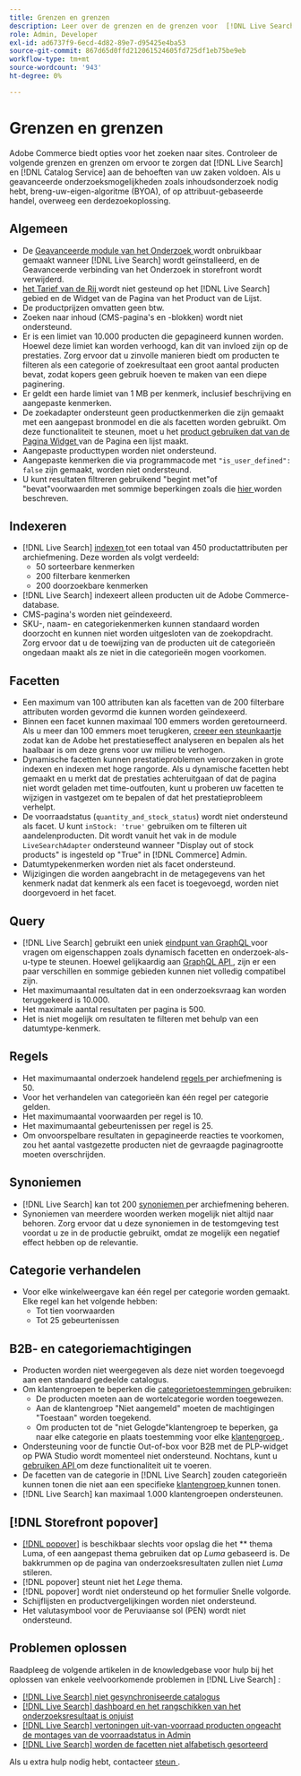 ```yaml
---
title: Grenzen en grenzen
description: Leer over de grenzen en de grenzen voor  [!DNL Live Search]  om ervoor te zorgen het aan de behoeften van uw zaken voldoet.
role: Admin, Developer
exl-id: ad6737f9-6ecd-4d82-89e7-d95425e4ba53
source-git-commit: 867d65d0ffd212061524605fd725df1eb75be9eb
workflow-type: tm+mt
source-wordcount: '943'
ht-degree: 0%

---
```


# Grenzen en grenzen

Adobe Commerce biedt opties voor het zoeken naar sites. Controleer de volgende grenzen en grenzen om ervoor te zorgen dat [!DNL Live Search] en [!DNL Catalog Service] aan de behoeften van uw zaken voldoen. Als u geavanceerde onderzoeksmogelijkheden zoals inhoudsonderzoek nodig hebt, breng-uw-eigen-algoritme (BYOA), of op attribuut-gebaseerde handel, overweeg een derdezoekoplossing.

## Algemeen

- De [ Geavanceerde module van het Onderzoek ](https://experienceleague.adobe.com/en/docs/commerce-admin/catalog/catalog/search/search) wordt onbruikbaar gemaakt wanneer [!DNL Live Search] wordt geïnstalleerd, en de Geavanceerde verbinding van het Onderzoek in storefront wordt verwijderd.
- [ het Tarief van de Rij ](https://experienceleague.adobe.com/en/docs/commerce-admin/catalog/products/pricing/product-price-tier) wordt niet gesteund op het [!DNL Live Search] gebied en de Widget van de Pagina van het Product van de Lijst.
- De productprijzen omvatten geen btw.
- Zoeken naar inhoud (CMS-pagina&#39;s en -blokken) wordt niet ondersteund.
- Er is een limiet van 10.000 producten die gepagineerd kunnen worden. Hoewel deze limiet kan worden verhoogd, kan dit van invloed zijn op de prestaties. Zorg ervoor dat u zinvolle manieren biedt om producten te filteren als een categorie of zoekresultaat een groot aantal producten bevat, zodat kopers geen gebruik hoeven te maken van een diepe paginering.
- Er geldt een harde limiet van 1 MB per kenmerk, inclusief beschrijving en aangepaste kenmerken.
- De zoekadapter ondersteunt geen productkenmerken die zijn gemaakt met een aangepast bronmodel en die als facetten worden gebruikt. Om deze functionaliteit te steunen, moet u het [ product gebruiken dat van de Pagina Widget ](plp-styling.md) van de Pagina een lijst maakt.
- Aangepaste producttypen worden niet ondersteund.
- Aangepaste kenmerken die via programmacode met `"is_user_defined": false` zijn gemaakt, worden niet ondersteund.
- U kunt resultaten filtreren gebruikend &quot;begint met&quot;of &quot;bevat&quot;voorwaarden met sommige beperkingen zoals die [ hier ](https://developer.adobe.com/commerce/services/graphql/live-search/product-search/#limitations) worden beschreven.

## Indexeren

- [!DNL Live Search] [ indexen ](indexing.md) tot een totaal van 450 productattributen per archiefmening. Deze worden als volgt verdeeld:
   - 50 sorteerbare kenmerken
   - 200 filterbare kenmerken
   - 200 doorzoekbare kenmerken
- [!DNL Live Search] indexeert alleen producten uit de Adobe Commerce-database.
- CMS-pagina&#39;s worden niet geïndexeerd.
- SKU-, naam- en categoriekenmerken kunnen standaard worden doorzocht en kunnen niet worden uitgesloten van de zoekopdracht. Zorg ervoor dat u de toewijzing van de producten uit de categorieën ongedaan maakt als ze niet in die categorieën mogen voorkomen.

## Facetten

- Een maximum van 100 attributen kan als facetten van de 200 filterbare attributen worden gevormd die kunnen worden geïndexeerd.
- Binnen een facet kunnen maximaal 100 emmers worden geretourneerd. Als u meer dan 100 emmers moet terugkeren, [ creeer een steunkaartje ](https://experienceleague.adobe.com/en/docs/commerce-knowledge-base/kb/help-center-guide/magento-help-center-user-guide) zodat kan de Adobe het prestatieseffect analyseren en bepalen als het haalbaar is om deze grens voor uw milieu te verhogen.
- Dynamische facetten kunnen prestatieproblemen veroorzaken in grote indexen en indexen met hoge rangorde. Als u dynamische facetten hebt gemaakt en u merkt dat de prestaties achteruitgaan of dat de pagina niet wordt geladen met time-outfouten, kunt u proberen uw facetten te wijzigen in vastgezet om te bepalen of dat het prestatieprobleem verhelpt.
- De voorraadstatus (`quantity_and_stock_status`) wordt niet ondersteund als facet. U kunt `inStock: 'true'` gebruiken om te filteren uit aandelenproducten. Dit wordt vanuit het vak in de module `LiveSearchAdapter` ondersteund wanneer &quot;Display out of stock products&quot; is ingesteld op &quot;True&quot; in [!DNL Commerce] Admin.
- Datumtypekenmerken worden niet als facet ondersteund.
- Wijzigingen die worden aangebracht in de metagegevens van het kenmerk nadat dat kenmerk als een facet is toegevoegd, worden niet doorgevoerd in het facet.

## Query

- [!DNL Live Search] gebruikt een uniek [ eindpunt van GraphQL ](https://developer.adobe.com/commerce/services/graphql/live-search/) voor vragen om eigenschappen zoals dynamisch facetten en onderzoek-als-u-type te steunen. Hoewel gelijkaardig aan [ GraphQL API ](https://developer.adobe.com/commerce/webapi/graphql/), zijn er een paar verschillen en sommige gebieden kunnen niet volledig compatibel zijn.
- Het maximumaantal resultaten dat in een onderzoeksvraag kan worden teruggekeerd is 10.000.
- Het maximale aantal resultaten per pagina is 500.
- Het is niet mogelijk om resultaten te filteren met behulp van een datumtype-kenmerk.

## Regels

- Het maximumaantal onderzoek handelend [ regels ](rules.md) per archiefmening is 50.
- Voor het verhandelen van categorieën kan één regel per categorie gelden.
- Het maximumaantal voorwaarden per regel is 10.
- Het maximumaantal gebeurtenissen per regel is 25.
- Om onvoorspelbare resultaten in gepagineerde reacties te voorkomen, zou het aantal vastgezette producten niet de gevraagde paginagrootte moeten overschrijden.

## Synoniemen

- [!DNL Live Search] kan tot 200 [ synoniemen ](synonyms.md) per archiefmening beheren.
- Synoniemen van meerdere woorden werken mogelijk niet altijd naar behoren. Zorg ervoor dat u deze synoniemen in de testomgeving test voordat u ze in de productie gebruikt, omdat ze mogelijk een negatief effect hebben op de relevantie.

## Categorie verhandelen

- Voor elke winkelweergave kan één regel per categorie worden gemaakt. Elke regel kan het volgende hebben:
   - Tot tien voorwaarden
   - Tot 25 gebeurtenissen

## B2B- en categoriemachtigingen

- Producten worden niet weergegeven als deze niet worden toegevoegd aan een standaard gedeelde catalogus.
- Om klantengroepen te beperken die [ categorietoestemmingen ](https://experienceleague.adobe.com/en/docs/commerce-admin/catalog/categories/category-permissions) gebruiken:
   - De producten moeten aan de wortelcategorie worden toegewezen.
   - Aan de klantengroep &quot;Niet aangemeld&quot; moeten de machtigingen &quot;Toestaan&quot; worden toegekend.
   - Om producten tot de &quot;niet Gelogde&quot;klantengroep te beperken, ga naar elke categorie en plaats toestemming voor elke [ klantengroep ](https://experienceleague.adobe.com/en/docs/commerce-admin/b2b/shared-catalogs/catalog-shared-manage).
- Ondersteuning voor de functie Out-of-box voor B2B met de PLP-widget op PWA Studio wordt momenteel niet ondersteund. Nochtans, kunt u [ gebruiken API ](install.md#pwa-support) om deze functionaliteit uit te voeren.
- De facetten van de categorie in [!DNL Live Search] zouden categorieën kunnen tonen die niet aan een specifieke [ klantengroep ](https://experienceleague.adobe.com/en/docs/commerce-admin/b2b/shared-catalogs/catalog-shared-manage) kunnen tonen.
- [!DNL Live Search] kan maximaal 1.000 klantengroepen ondersteunen.

## [!DNL Storefront popover]

- [[!DNL popover]](storefront-popover.md) is beschikbaar slechts voor opslag die het ** thema Luma, of een aangepast thema gebruiken dat op *Luma* gebaseerd is. De bakkrummen op de pagina van onderzoeksresultaten zullen niet *Luma* stileren.
- [!DNL popover] steunt niet het *Lege* thema.
- [!DNL popover] wordt niet ondersteund op het formulier Snelle volgorde.
- Schijflijsten en productvergelijkingen worden niet ondersteund.
- Het valutasymbool voor de Peruviaanse sol (PEN) wordt niet ondersteund.

## Problemen oplossen

Raadpleeg de volgende artikelen in de knowledgebase voor hulp bij het oplossen van enkele veelvoorkomende problemen in [!DNL Live Search] :

- [[!DNL Live Search]  niet gesynchroniseerde catalogus ](https://experienceleague.adobe.com/en/docs/commerce-knowledge-base/kb/troubleshooting/miscellaneous/live-search-catalog-data-sync)
- [[!DNL Live Search]  dashboard en het rangschikken van het onderzoeksresultaat is onjuist ](https://experienceleague.adobe.com/en/docs/commerce-knowledge-base/kb/troubleshooting/miscellaneous/live-search-dashboard-ranking-incorrect)
- [[!DNL Live Search]  vertoningen uit-van-voorraad producten ongeacht de montages van de voorraadstatus in Admin ](https://experienceleague.adobe.com/en/docs/commerce-knowledge-base/kb/troubleshooting/miscellaneous/live-search-displays-out-of-stock-products)
- [[!DNL Live Search]  worden de facetten niet alfabetisch gesorteerd ](https://experienceleague.adobe.com/en/docs/commerce-knowledge-base/kb/troubleshooting/miscellaneous/live-search-facets-not-sorted)

Als u extra hulp nodig hebt, contacteer [ steun ](https://experienceleague.adobe.com/en/docs/commerce-knowledge-base/kb/help-center-guide/magento-help-center-user-guide).
